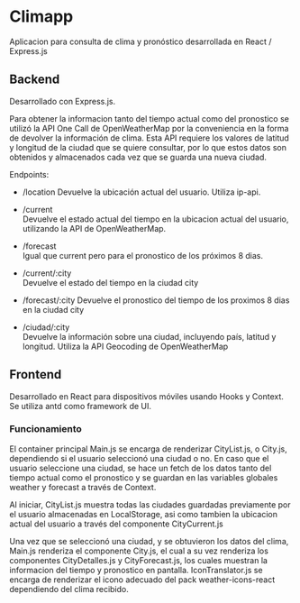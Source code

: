 # Climapp

Aplicacion para consulta de clima y pronóstico desarrollada en React / Express.js

## Backend

Desarrollado con Express.js.

Para obtener la informacion tanto del tiempo actual como del pronostico se utilizó la API One Call de OpenWeatherMap por la conveniencia en la forma de devolver la información de clima. Esta API requiere los valores de latitud y longitud de la ciudad que se quiere consultar, por lo que estos datos son obtenidos y almacenados cada vez que se guarda una nueva ciudad.

Endpoints:

- /location
  Devuelve la ubicación actual del usuario. Utiliza ip-api.

- /current  
  Devuelve el estado actual del tiempo en la ubicacion actual del usuario, utilizando la API de OpenWeatherMap.

- /forecast  
  Igual que current pero para el pronostico de los próximos 8 dias.

- /current/:city  
  Devuelve el estado del tiempo en la ciudad city

- /forecast/:city
  Devuelve el pronostico del tiempo de los proximos 8 dias en la ciudad city

- /ciudad/:city  
  Devuelve la información sobre una ciudad, incluyendo país, latitud y longitud. Utiliza la API Geocoding de OpenWeatherMap

## Frontend

Desarrollado en React para dispositivos móviles usando Hooks y Context. Se utiliza antd como framework de UI.

### Funcionamiento

El container principal Main.js se encarga de renderizar CityList.js, o City.js, dependiendo si el usuario seleccionó una ciudad o no. En caso que el usuario seleccione una ciudad, se hace un fetch de los datos tanto del tiempo actual como el pronostico y se guardan en las variables globales weather y forecast a través de Context.

Al iniciar, CityList.js muestra todas las ciudades guardadas previamente por el usuario almacenadas en LocalStorage, asi como tambien la ubicacion actual del usuario a través del componente CityCurrent.js

Una vez que se seleccionó una ciudad, y se obtuvieron los datos del clima, Main.js renderiza el componente City.js, el cual a su vez renderiza los componentes CityDetalles.js y CityForecast.js, los cuales muestran la informacion del tiempo y pronostico en pantalla. IconTranslator.js se encarga de renderizar el icono adecuado del pack weather-icons-react dependiendo del clima recibido.
